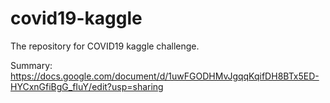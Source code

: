 # covid19-kaggle
The repository for COVID19 kaggle challenge.

Summary: https://docs.google.com/document/d/1uwFGODHMvJgqqKqifDH8BTx5ED-HYCxnGfiBgG_fIuY/edit?usp=sharing
